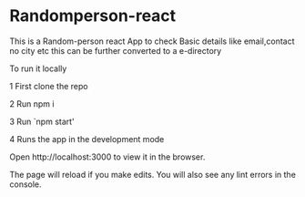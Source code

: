# Randomperson-react
This is a Random-person react App  to check Basic details like email,contact no city etc this can be further converted to a e-directory

To run it locally

1 First clone the repo

2 Run npm i

3 Run `npm start'

4 Runs the app in the development mode

Open http://localhost:3000 to view it in the browser.

The page will reload if you make edits.
You will also see any lint errors in the console.
